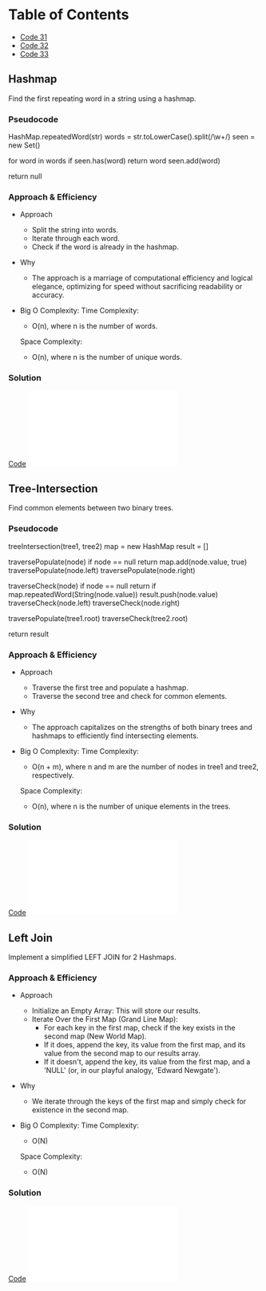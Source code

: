 # Table of Contents

- [Code 31](#hashmap)
- [Code 32](#tree-intersection)
- [Code 33](#left-join)

## Hashmap

  Find the first repeating word in a string using a hashmap.

### Pseudocode

HashMap.repeatedWord(str)
  words = str.toLowerCase().split(/\w+/)
  seen = new Set()

  for word in words
    if seen.has(word)
      return word
    seen.add(word)

  return null

### Approach & Efficiency

- Approach
  - Split the string into words.
  - Iterate through each word.
  - Check if the word is already in the hashmap.

- Why
  - The approach is a marriage of computational efficiency and logical elegance, optimizing for speed without sacrificing readability or accuracy.

- Big O Complexity:
  Time Complexity:
  - O(n), where n is the number of words.

  Space Complexity:
  - O(n), where n is the number of unique words.

### Solution

[Code](hashmap.js)
![Testing](hashmap.test.js)

## Tree-Intersection

  Find common elements between two binary trees.

### Pseudocode

treeIntersection(tree1, tree2)
  map = new HashMap
  result = []

  traversePopulate(node)
    if node == null return
    map.add(node.value, true)
    traversePopulate(node.left)
    traversePopulate(node.right)

  traverseCheck(node)
    if node == null return
    if map.repeatedWord(String(node.value))
      result.push(node.value)
    traverseCheck(node.left)
    traverseCheck(node.right)

  traversePopulate(tree1.root)
  traverseCheck(tree2.root)

  return result

### Approach & Efficiency

- Approach
  - Traverse the first tree and populate a hashmap.
  - Traverse the second tree and check for common elements.

- Why
  - The approach capitalizes on the strengths of both binary trees and hashmaps to efficiently find intersecting elements.

- Big O Complexity:
  Time Complexity:
  - O(n + m), where n and m are the number of nodes in tree1 and tree2, respectively.

  Space Complexity:
  - O(n), where n is the number of unique elements in the trees.

### Solution

[Code](tree-intersection.js)
![Testing](tree-intersection.test.js)

## Left Join

  Implement a simplified LEFT JOIN for 2 Hashmaps.

### Approach & Efficiency

- Approach
  - Initialize an Empty Array: This will store our results.
  - Iterate Over the First Map (Grand Line Map):
    - For each key in the first map, check if the key exists in the second map (New World Map).
    - If it does, append the key, its value from the first map, and its value from the second map to our results array.
    - If it doesn't, append the key, its value from the first map, and a 'NULL' (or, in our playful analogy, 'Edward Newgate').

- Why
  - We iterate through the keys of the first map and simply check for existence in the second map.

- Big O Complexity:
  Time Complexity:
  - O(N)

  Space Complexity:
  - O(N)

### Solution

[Code](leftJoin.js)
![Testing](leftJoin.test.js)
